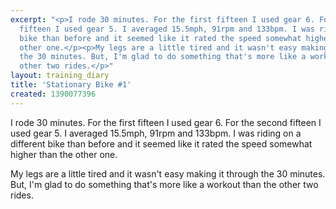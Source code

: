 ```yaml
---
excerpt: "<p>I rode 30 minutes. For the first fifteen I used gear 6. For the second
  fifteen I used gear 5. I averaged 15.5mph, 91rpm and 133bpm. I was riding on a different
  bike than before and it seemed like it rated the speed somewhat higher than the
  other one.</p><p>My legs are a little tired and it wasn't easy making it through
  the 30 minutes. But, I'm glad to do something that's more like a workout than the
  other two rides.</p>"
layout: training_diary
title: 'Stationary Bike #1'
created: 1390077396
---
```

<p>I rode 30 minutes. For the first fifteen I used gear 6. For the second fifteen I used gear 5. I averaged 15.5mph, 91rpm and 133bpm. I was riding on a different bike than before and it seemed like it rated the speed somewhat higher than the other one.</p><p>My legs are a little tired and it wasn't easy making it through the 30 minutes. But, I'm glad to do something that's more like a workout than the other two rides.</p>
